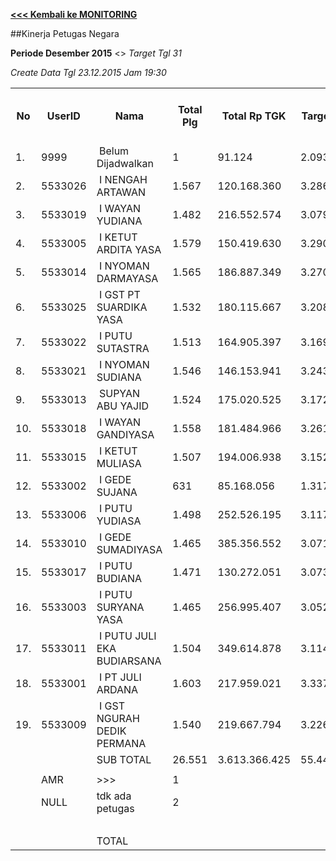 **[<<< Kembali ke MONITORING](https://github.com/suriawan/Area-Bali-Utara/blob/master/TUSBUNG.md)**

##Kinerja Petugas Negara

**Periode Desember 2015** <> _Target Tgl 31_


_Create Data Tgl 23.12.2015 Jam 19:30_

<table><tbody><tr><th>No</th><th>UserID</th><th>Nama</th><th>Total Plg</th><th>Total Rp TGK</th><th>Target TGK</th><th>Realisasi Saldo TGK (Blm Lunas)</th><th>% Pencapaian Thd Target TGK</th><th>BOBOT SLA</th><th>PK 1 Bln - Blm Lunas</th><th>PK 2 Bln - Blm Lunas</th><th>PK 3 Bln - Blm Lunas</th><th>PK 4 Bln - Blm Lunas</th></tr><tr><td>1.</td><td>9999</td><td>&nbsp;Belum Dijadwalkan</td><td>1</td><td>91.124</td><td>2.093</td><td>0</td><td>200%</td><td>13,50%</td><td>0</td><td>0</td><td>0</td><td>0</td></tr><tr><td>2.</td><td>5533026</td><td>&nbsp;I NENGAH ARTAWAN</td><td>1.567</td><td>120.168.360</td><td>3.286.134</td><td>4.566.011</td><td>61%</td><td>2,50%</td><td>58</td><td>0</td><td>0</td><td>0</td></tr><tr><td>3.</td><td>5533019</td><td>&nbsp;I WAYAN YUDIANA</td><td>1.482</td><td>216.552.574</td><td>3.079.369</td><td>9.884.210</td><td>-121%</td><td>0,00%</td><td>84</td><td>0</td><td>0</td><td>0</td></tr><tr><td>4.</td><td>5533005</td><td>&nbsp;I KETUT ARDITA YASA</td><td>1.579</td><td>150.419.630</td><td>3.290.710</td><td>9.940.557</td><td>-102%</td><td>0,00%</td><td>128</td><td>0</td><td>0</td><td>0</td></tr><tr><td>5.</td><td>5533014</td><td>&nbsp;I NYOMAN DARMAYASA</td><td>1.565</td><td>186.887.349</td><td>3.270.807</td><td>12.056.194</td><td>-169%</td><td>0,00%</td><td>107</td><td>0</td><td>1</td><td>0</td></tr><tr><td>6.</td><td>5533025</td><td>&nbsp;I GST PT SUARDIKA YASA</td><td>1.532</td><td>180.115.667</td><td>3.208.584</td><td>12.897.446</td><td>-202%</td><td>0,00%</td><td>136</td><td>0</td><td>0</td><td>0</td></tr><tr><td>7.</td><td>5533022</td><td>&nbsp;I PUTU SUTASTRA</td><td>1.513</td><td>164.905.397</td><td>3.169.546</td><td>9.989.519</td><td>-115%</td><td>0,00%</td><td>116</td><td>0</td><td>0</td><td>0</td></tr><tr><td>8.</td><td>5533021</td><td>&nbsp;I NYOMAN SUDIANA</td><td>1.546</td><td>146.153.941</td><td>3.243.067</td><td>14.028.885</td><td>-233%</td><td>0,00%</td><td>127</td><td>0</td><td>0</td><td>0</td></tr><tr><td>9.</td><td>5533013</td><td>&nbsp;SUPYAN ABU YAJID</td><td>1.524</td><td>175.020.525</td><td>3.172.518</td><td>12.449.337</td><td>-192%</td><td>0,00%</td><td>168</td><td>1</td><td>0</td><td>0</td></tr><tr><td>10.</td><td>5533018</td><td>&nbsp;I WAYAN GANDIYASA</td><td>1.558</td><td>181.484.966</td><td>3.261.336</td><td>14.098.815</td><td>-232%</td><td>0,00%</td><td>155</td><td>0</td><td>0</td><td>0</td></tr><tr><td>11.</td><td>5533015</td><td>&nbsp;I KETUT MULIASA</td><td>1.507</td><td>194.006.938</td><td>3.152.882</td><td>16.854.066</td><td>-335%</td><td>0,00%</td><td>169</td><td>1</td><td>0</td><td>0</td></tr><tr><td>12.</td><td>5533002</td><td>&nbsp;I GEDE SUJANA</td><td>631</td><td>85.168.056</td><td>1.317.555</td><td>7.443.040</td><td>-365%</td><td>0,00%</td><td>71</td><td>0</td><td>0</td><td>0</td></tr><tr><td>13.</td><td>5533006</td><td>&nbsp;I PUTU YUDIASA</td><td>1.498</td><td>252.526.195</td><td>3.117.386</td><td>17.560.270</td><td>-363%</td><td>0,00%</td><td>145</td><td>0</td><td>0</td><td>0</td></tr><tr><td>14.</td><td>5533010</td><td>&nbsp;I GEDE SUMADIYASA</td><td>1.465</td><td>385.356.552</td><td>3.071.072</td><td>16.484.287</td><td>-337%</td><td>0,00%</td><td>123</td><td>0</td><td>0</td><td>0</td></tr><tr><td>15.</td><td>5533017</td><td>&nbsp;I PUTU BUDIANA</td><td>1.471</td><td>130.272.051</td><td>3.073.868</td><td>20.336.920</td><td>-462%</td><td>0,00%</td><td>82</td><td>0</td><td>0</td><td>0</td></tr><tr><td>16.</td><td>5533003</td><td>&nbsp;I PUTU SURYANA YASA</td><td>1.465</td><td>256.995.407</td><td>3.052.081</td><td>17.603.008</td><td>-377%</td><td>0,00%</td><td>170</td><td>0</td><td>1</td><td>0</td></tr><tr><td>17.</td><td>5533011</td><td>&nbsp;I PUTU JULI EKA BUDIARSANA</td><td>1.504</td><td>349.614.878</td><td>3.114.023</td><td>17.653.924</td><td>-367%</td><td>0,00%</td><td>111</td><td>2</td><td>0</td><td>0</td></tr><tr><td>18.</td><td>5533001</td><td>&nbsp;I PT JULI ARDANA</td><td>1.603</td><td>217.959.021</td><td>3.337.782</td><td>18.971.411</td><td>-368%</td><td>0,00%</td><td>164</td><td>0</td><td>0</td><td>0</td></tr><tr><td>19.</td><td>5533009</td><td>&nbsp;I GST NGURAH DEDIK PERMANA</td><td>1.540</td><td>219.667.794</td><td>3.226.646</td><td>22.667.919</td><td>-503%</td><td>0,00%</td><td>184</td><td>1</td><td>0</td><td>0</td></tr><tr><td> </td><td> </td><td>SUB TOTAL</td><td>26.551</td><td>3.613.366.425</td><td>55.447.459</td><td>255.485.819</td><td>-261%</td><td>0,00%</td><td>2298</td><td>0</td><td>0</td><td>0</td></tr><tr><td> </td><td> </td><td> </td><td> </td><td> </td><td> </td><td> </td><td> </td><td> </td><td> </td><td> </td><td> </td><td> </td></tr><tr><td> </td><td>AMR</td><td>&gt;&gt;&gt;</td><td>1</td><td> </td><td> </td><td>3.133.854</td><td> </td><td> </td><td>1</td><td>0</td><td>0</td><td>0</td></tr><tr><td> </td><td>NULL</td><td>tdk ada petugas</td><td>2</td><td> </td><td> </td><td>2.112.900</td><td> </td><td> </td><td>0</td><td>1</td><td>1</td><td>0</td></tr><tr><td> </td><td> </td><td> </td><td> </td><td> </td><td> </td><td> 5.246.754 </td><td> </td><td> </td><td> 1 </td><td> 1 </td><td> 1 </td><td> - </td></tr><tr><td> </td><td> </td><td>TOTAL</td><td> </td><td> </td><td> </td><td> 260.732.573 </td><td> </td><td> </td><td> 2.299 </td><td> 1 </td><td> 1 </td><td> - </td></tr></tbody></table>
